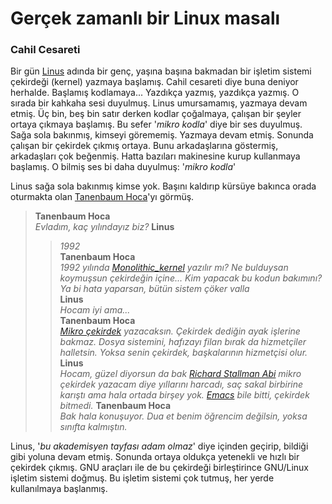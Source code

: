 Gerçek zamanlı bir Linux masalı
===============================

### Cahil Cesareti
Bir gün [Linus](https://en.wikipedia.org/wiki/Linus_Torvalds) adında bir genç,
yaşına başına bakmadan bir işletim sistemi çekirdeği (kernel) yazmaya başlamış.
Cahil cesareti diye buna deniyor herhalde. Başlamış kodlamaya... Yazdıkça
yazmış, yazdıkça yazmış. O sırada bir kahkaha sesi duyulmuş. Linus umursamamış,
yazmaya devam etmiş. Üç bin, beş bin satır derken kodlar çoğalmaya, çalışan bir
şeyler ortaya çıkmaya başlamış. Bu sefer '*mikro kodla*' diye bir ses duyulmuş.
Sağa sola bakınmış, kimseyi görememiş. Yazmaya devam etmiş. Sonunda çalışan bir
çekirdek çıkmış ortaya. Bunu arkadaşlarına göstermiş, arkadaşları çok beğenmiş.
Hatta bazıları makinesine kurup kullanmaya başlamış. O bilmiş ses bi daha
duyulmuş: '*mikro kodla*'

Linus sağa sola bakınmış kimse yok. Başını kaldırıp kürsüye bakınca orada
oturmakta olan [Tanenbaum
Hoca](https://en.wikipedia.org/wiki/Andrew_S._Tanenbaum)'yı görmüş.

> **Tanenbaum Hoca**   
>    *Evladım, kaç yılındayız biz?*
> **Linus**   
>> *1992*   
> **Tanenbaum Hoca**   
>> *1992 yılında [Monolithic_kernel](https://en.wikipedia.org/wiki/Monolithic_kernel) yazılır mı?
>> Ne bulduysan koymuşsun çekirdeğin içine... Kim yapacak bu kodun bakımını?
>> Ya bi hata yaparsan, bütün sistem çöker valla*   
> **Linus**   
>>  *Hocam iyi ama...*   
> **Tanenbaum Hoca**   
>    *[Mikro çekirdek](https://en.wikipedia.org/wiki/Microkernel) yazacaksın.
>    Çekirdek dediğin ayak işlerine bakmaz. Dosya sistemini, hafızayı filan bırak da
>    hizmetçiler halletsin. Yoksa senin çekirdek, başkalarının hizmetçisi olur.*
> **Linus**   
>    *Hocam, güzel diyorsun da bak [Richard Stallman Abi](https://en.wikipedia.org/wiki/Richard_Stallman) mikro çekirdek yazacam
>    diye yıllarını harcadı, saç sakal birbirine karıştı ama hala ortada birşey yok.
>    [Emacs](http://www.gnu.org/software/emacs/) bile bitti, çekirdek bitmedi.*
> **Tanenbaum Hoca**   
>    *Bak hala konuşuyor. Dua et benim öğrencim değilsin, yoksa sınıfta kalmıştın.*

Linus, '*bu akademisyen tayfası adam olmaz*' diye içinden geçirip, bildiği gibi
yoluna devam etmiş. Sonunda ortaya oldukça yetenekli ve hızlı bir çekirdek
çıkmış. GNU araçları ile de bu çekirdeği birleştirince GNU/Linux işletim
sistemi doğmuş. Bu işletim sistemi çok tutmuş, her yerde kullanılmaya
başlanmış.
